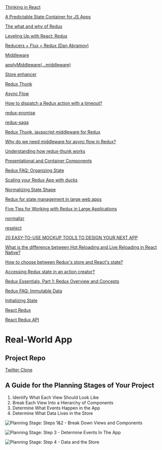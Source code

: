 [Thinking in React](https://reactjs.org/docs/thinking-in-react.html)

[A Predictable State Container for JS Apps](https://redux.js.org/)

[The what and why of Redux](https://blog.pusher.com/the-what-and-why-of-redux/)

[Leveling Up with React: Redux](https://css-tricks.com/learning-react-redux/)

[Reducers + Flux = Redux (Dan Abramov)](https://www.youtube.com/watch?v=xsSnOQynTHs)

[Middleware](https://redux.js.org/advanced/middleware)

[applyMiddleware(...middleware)](https://redux.js.org/api/applymiddleware)

[Store enhancer](https://redux.js.org/glossary#store-enhancer)

[Redux Thunk](https://github.com/reduxjs/redux-thunk)

[Async Flow](https://redux.js.org/advanced/async-flow)

[How to dispatch a Redux action with a timeout?](https://stackoverflow.com/questions/35411423/how-to-dispatch-a-redux-action-with-a-timeout/35415559#35415559)

[redux-promise](https://github.com/redux-utilities/redux-promise)

[redux-saga](https://github.com/redux-saga/redux-saga)

[Redux Thunk, javascript middleware for Redux](https://blog.nojaf.com/2015/12/06/redux-thunk/)

[Why do we need middleware for async flow in Redux?](https://stackoverflow.com/questions/34570758/why-do-we-need-middleware-for-async-flow-in-redux)

[Understanding how redux-thunk works](https://medium.com/@gethylgeorge/understanding-how-redux-thunk-works-72de3bdebc50)

[Presentational and Container Components](https://medium.com/@dan_abramov/smart-and-dumb-components-7ca2f9a7c7d0)

[Redux FAQ: Organizing State](https://redux.js.org/faq/organizing-state)

[Scaling your Redux App with ducks](https://www.freecodecamp.org/news/scaling-your-redux-app-with-ducks-6115955638be/)

[Normalizing State Shape](https://redux.js.org/recipes/structuring-reducers/normalizing-state-shape)

[Redux for state management in large web apps](https://blog.mapbox.com/redux-for-state-management-in-large-web-apps-c7f3fab3ce9b)

[Five Tips for Working with Redux in Large Applications](https://medium.com/xandr-tech/five-tips-for-working-with-redux-in-large-applications-89452af4fdcb)

[normalizr](https://github.com/paularmstrong/normalizr)

[reselect](https://github.com/reduxjs/reselect)

[20 EASY-TO-USE MOCKUP TOOLS TO DESIGN YOUR NEXT APP](https://codingsans.com/blog/mockup-tools)

[What is the difference between Hot Reloading and Live Reloading in React Native?](https://stackoverflow.com/questions/41428954/what-is-the-difference-between-hot-reloading-and-live-reloading-in-react-native)

[How to choose between Redux's store and React's state?](https://github.com/reactjs/redux/issues/1287)

[Accessing Redux state in an action creator?](https://stackoverflow.com/questions/35667249/accessing-redux-state-in-an-action-creator/35674575#35674575)

[Redux Essentials, Part 1: Redux Overview and Concepts](https://redux.js.org/tutorials/essentials/part-1-overview-concepts)

[Redux FAQ: Immutable Data](https://redux.js.org/faq/immutable-data#redux-shallow-checking-requires-immutability)

[Initializing State](https://redux.js.org/recipes/structuring-reducers/initializing-state)

[React Redux](https://react-redux.js.org/)

[React Redux API](https://react-redux.js.org/api)

# Real-World App

## Project Repo
[Twitter Clone](https://github.com/budostylz/reactnd-chirper-app)

## A Guide for the Planning Stages of Your Project
1. Identify What Each View Should Look Like
2. Break Each View Into a Hierarchy of Components
3. Determine What Events Happen in the App
4. Determine What Data Lives in the Store

![Planning Stage: Steps 1&2 - Break Down Views and Components
](https://github.com/budostylz/ReactPractice/blob/Redux/images/Planning%20Stage%20Steps%201and2%20-%20Break%20Down%20Views%20and%20Components.png)

![Planning Stage: Step 3 - Determine Events In The App
](https://github.com/budostylz/ReactPractice/blob/Redux/images/Planning%20Stage%20Step%203%20-%20Determine%20Events%20In%20The%20App.png)

![Planning Stage: Step 4 - Data and the Store
](https://github.com/budostylz/ReactPractice/blob/Redux/images/Planning%20Stage%20Step%204%20-%20Data%20and%20the%20Store.png)

